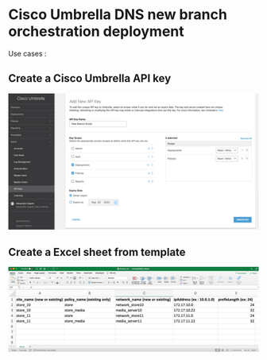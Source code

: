 # Cisco Umbrella DNS new branch orchestration deployment

Use cases :



## Create a Cisco Umbrella API key

![](umbrella_create_api.png)

## Create a Excel sheet from template

![](excel_template.png)
